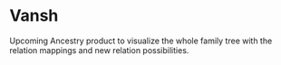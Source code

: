 # Vansh
Upcoming Ancestry product to visualize the whole family tree with the relation mappings and new relation possibilities.
